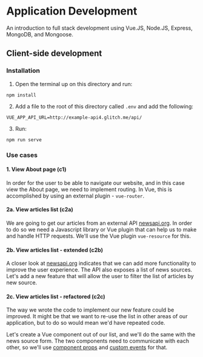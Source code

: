 # Application Development
An introduction to full stack development using Vue.JS, Node.JS, Express, MongoDB, and Mongoose.

## Client-side development
### Installation

1. Open the terminal up on this directory and run:
````
npm install
````
2. Add a file to the root of this directory called ```.env``` and add the following:
````
VUE_APP_API_URL=http://example-api4.glitch.me/api/
````
3. Run:
````
npm run serve
````

### Use cases
#### 1. View About page (c1)
In order for the user to be able to navigate our website, and in this case view the About page, we need to implement routing. In Vue, this is accomplished by using an external plugin - ```vue-router```.

#### 2a. View articles list (c2a)
We are going to get our articles from an external API [newsapi.org](https://newsapi.org/). In order to do so we need a Javascript library or Vue plugin that can help us to make and handle HTTP requests. We'll use the Vue plugin ```vue-resource``` for this.

#### 2b. View articles list - extended (c2b)
A closer look at [newsapi.org](https://newsapi.org/) indicates that we can add more functionality to improve the user experience. The API also exposes a list of news sources. Let's add a new feature that will allow the user to filter the list of articles by new source.

#### 2c. View articles list - refactored (c2c)
The way we wrote the code to implement our new feature could be improved. It might be that we want to re-use the list in other areas of our application, but to do so would mean we'd have repeated code.

Let's create a Vue component out of our list, and we'll do the same with the news source form. The two components need to communicate with each other, so we'll use [component props](https://vuejs.org/v2/guide/components-props.html) and [custom events](https://vuejs.org/v2/guide/components-custom-events.html) for that.